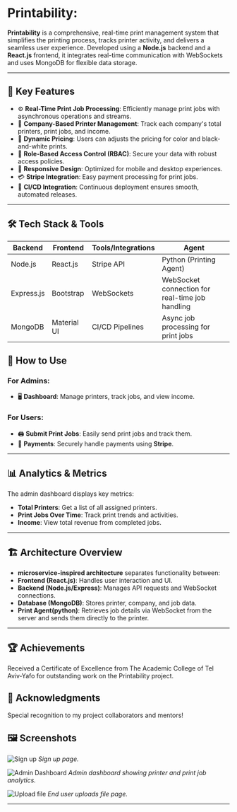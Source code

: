 
# Printability:

**Printability** is a comprehensive, real-time print management system that simplifies the printing process, tracks printer activity, and delivers a seamless user experience. Developed using a **Node.js** backend and a **React.js** frontend, it integrates real-time communication with WebSockets and uses MongoDB for flexible data storage.

---

## 🌟 Key Features

- ⚙️ **Real-Time Print Job Processing**: Efficiently manage print jobs with asynchronous operations and streams.
- 🏢 **Company-Based Printer Management**: Track each company's total printers, print jobs, and income.
- 💸 **Dynamic Pricing**: Users can adjusts the pricing for color and black-and-white prints.
- 🔐 **Role-Based Access Control (RBAC)**: Secure your data with robust access policies.
- 📱 **Responsive Design**: Optimized for mobile and desktop experiences.
- 💳 **Stripe Integration**: Easy payment processing for print jobs.
- 🔄 **CI/CD Integration**: Continuous deployment ensures smooth, automated releases.

---

## 🛠️ Tech Stack & Tools

| Backend       | Frontend       | Tools/Integrations | Agent               |
| ------------- | -------------- | ------------------ | ------------------- |
| Node.js       | React.js       | Stripe API         | Python (Printing Agent) |
| Express.js    | Bootstrap      | WebSockets         | WebSocket connection for real-time job handling |
| MongoDB       | Material UI    | CI/CD Pipelines    | Async job processing for print jobs |



## 🔧 How to Use

### For Admins:
- 🖥 **Dashboard**: Manage printers, track jobs, and view income.

### For Users:
- 🖨 **Submit Print Jobs**: Easily send print jobs and track them.
- 💸 **Payments**: Securely handle payments using **Stripe**.

---

## 📊 Analytics & Metrics

The admin dashboard displays key metrics:
- **Total Printers**: Get a list of all assigned printers.
- **Print Jobs Over Time**: Track print trends and activities.
- **Income**: View total revenue from completed jobs.

---

## 🏗️ Architecture Overview

- **microservice-inspired architecture** separates functionality between:
- **Frontend (React.js)**: Handles user interaction and UI.
- **Backend (Node.js/Express)**: Manages API requests and WebSocket connections.
- **Database (MongoDB)**: Stores printer, company, and job data.
- **Print Agent(python)**: Retrieves job details via WebSocket from the server and sends them directly to the printer.
---

## 🏆 Achievements

Received a Certificate of Excellence from The Academic College of Tel Aviv-Yafo for outstanding work on the Printability project.


## 🙌 Acknowledgments

Special recognition to my project collaborators and mentors!

## 🖼️ Screenshots

![Sign up](https://printabillty-file-uploads.s3.eu-north-1.amazonaws.com/assets/sign+up+page.png)
*Sign up page.*


![Admin Dashboard](https://printabillty-file-uploads.s3.eu-north-1.amazonaws.com/assets/dashboard.png)
*Admin dashboard showing printer and print job analytics.*


![Upload file](https://printabillty-file-uploads.s3.eu-north-1.amazonaws.com/assets/print.png)
*End user uploads file page.*

---



